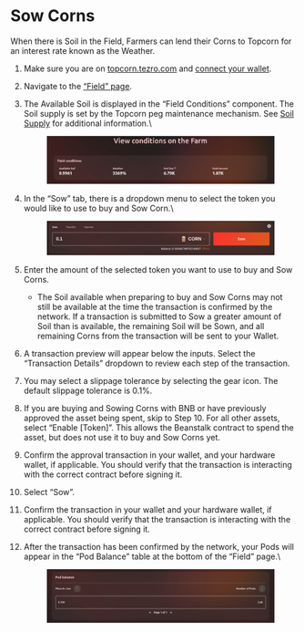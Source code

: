 # Sow Corns

When there is Soil in the Field, Farmers can lend their Corns to Topcorn for an interest rate known as the Weather.

1. Make sure you are on [topcorn.tezro.com](https://topcorn.tezro.com) and [connect your wallet](../getting-started/connect-to-topcorn.md).
2. Navigate to the [“Field” page](https://topcorn.tezro.com/field).
3.  The Available Soil is displayed in the “Field Conditions” component. The Soil supply is set by the Topcorn peg maintenance mechanism. See [Soil Supply](../../farm/field.md#soil) for additional information.\


    <figure><img src="../../.gitbook/assets/image (17).png" alt=""><figcaption></figcaption></figure>
4.  In the “Sow” tab, there is a dropdown menu to select the token you would like to use to buy and Sow Corn.\


    <figure><img src="../../.gitbook/assets/image (5).png" alt=""><figcaption></figcaption></figure>
5. Enter the amount of the selected token you want to use to buy and Sow Corns.
   * The Soil available when preparing to buy and Sow Corns may not still be available at the time the transaction is confirmed by the network. If a transaction is submitted to Sow a greater amount of Soil than is available, the remaining Soil will be Sown, and all remaining Corns from the transaction will be sent to your Wallet.
6. A transaction preview will appear below the inputs. Select the “Transaction Details” dropdown to review each step of the transaction.
7. You may select a slippage tolerance by selecting the gear icon. The default slippage tolerance is 0.1%.
8. If you are buying and Sowing Corns with BNB or have previously approved the asset being spent, skip to Step 10. For all other assets, select “Enable \[Token]”. This allows the Beanstalk contract to spend the asset, but does not use it to buy and Sow Corns yet.
9. Confirm the approval transaction in your wallet, and your hardware wallet, if applicable. You should verify that the transaction is interacting with the correct contract before signing it.
10. Select “Sow”.
11. Confirm the transaction in your wallet and your hardware wallet, if applicable. You should verify that the transaction is interacting with the correct contract before signing it.
12. After the transaction has been confirmed by the network, your Pods will appear in the “Pod Balance” table at the bottom of the “Field” page.\


    <figure><img src="../../.gitbook/assets/image (20).png" alt=""><figcaption></figcaption></figure>
